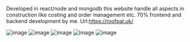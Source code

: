 Developed in react/node and mongodb this website handle all aspects in construction like costing and order management etc. 70% frontend and backend development by me.
Url:https://roofpal.uk/







![image](https://github.com/SaadHassanSyed/Roofpal-construction-calculation-website/assets/10111894/b18fb5f7-6b6d-477b-b5a7-9cc8a5c094b8)
![image](https://github.com/SaadHassanSyed/Roofpal-construction-calculation-website/assets/10111894/2d7a20ed-684d-4419-bc20-63377d59ec81)
![image](https://github.com/SaadHassanSyed/Roofpal-construction-calculation-website/assets/10111894/83e503f6-dff8-4f85-9c78-098fa2516eb2)
![image](https://github.com/SaadHassanSyed/Roofpal-construction-calculation-website/assets/10111894/00406314-4e6f-4da8-b262-8c8717a7270e)
![image](https://github.com/SaadHassanSyed/Roofpal-construction-calculation-website/assets/10111894/72828d71-a6bf-46fe-85ee-7f4049389d12)
